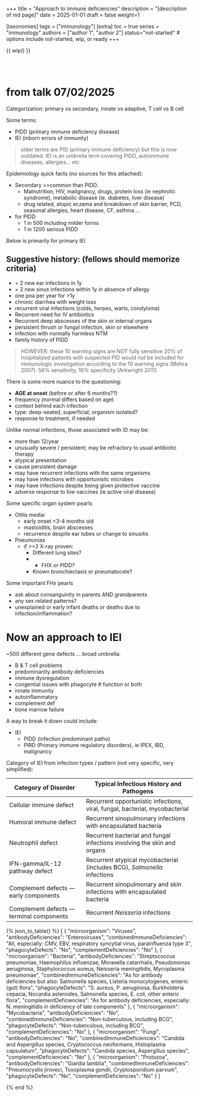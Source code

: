 +++
title = "Approach to immune deficiencies"
description = "[description of md page]"
date = 2025-01-01
draft = false
weight=1


[taxonomies]
tags = ["immunology"]
[extra]
toc = true
series = "immunology"
authors = ["author 1", "author 2"]
status="not-started" # options include not-started, wip, or ready
+++

{{ wip() }}

</br>
</br>

<div class="blur-container">

# from talk 07/02/2025

Categorization: primary vs secondary, innate vs adaptive, T cell vs B cell

Some terms:

- PIDD (primary immune deficiency disease)
- IEI (inborn errors of immunity)

> older terms are PID (primary immune deficiency) but this is now outdated. IEI is an umbrella term covering PIDD, autoimmune diseases, allergies... etc

Epidemiology quick facts (no sources for this attached):

- Secondary >>common than PIDD.
  - Malnutrition, HIV, malignancy, drugs, protein loss (ie nephrotic syndrome), metabolic disease (ie. diabetes, liver disease)
  - drug related, atopic eczema and breakdown of skin barrier, PCD, seasonal allergies, heart disease, CF, asthma ...
- for PIDD
  - 1 in 500 including milder forms
  - 1 in 1200 serious PIDD

Below is primarily for primary IEI

## Suggestive history: (fellows should memorize criteria)

- = 2 new ear infections in 1y
- = 2 new sinus infections within 1y in absence of allergy
- one pna per year for >1y
- chronic diarrhea with weight loss
- recurrent viral infections (colds, herpes, warts, condyloma)
- Recurrent need for IV antibiotics
- Recurrent deep abscesses of the skin or internal organs
- persistent thrush or fungal infection, skin or elsewhere
- infection with normally harmless NTM
- family history of PIDD

> HOWEVER: these 10 warning signs are NOT fully sensitive
> 20% of hospitalized patients with suspected PID would not be included for immunologic investigation according to the 10 warning signs (Mehra 2007).
> 56% sensitivity, 16% specificity (Arkwright 2011)

There is some more nuance to the questioning:

- **AGE at onset** (before or after 6 months??)
- frequency (normal differs based on age)
- context behind each infection
- type: deep-seated, superficial; organism isolated?
- response to treatment, if needed

Unlike normal infections, those associated with ID may be:

- more than 12/year
- unusually severe / persistent; may be refractory to usual antibiotic therapy
- atypical presentation
- cause persistent damage
- may have recurrent infections with the same organisms
- may have infections with opportunisitc microbes
- may have infections despite being given protective vaccine
- adverse response to live vaccines (ie active viral disease)

Some specific organ system pearls

- Otitis media:
  - early onset <3-4 months old
  - mastoiditis, brain abscesses
  - recurrence despite ear tubes or change to sinusitis
- Pneumonias
  - if >=2 X-ray proven:
    - Different lung sites?
    -
      - FHX or PIDD?
    - Known bronchiectasis or pneumatocele?

Some important FHx pearls

- ask about consanguinity in parents AND grandparents
- any sex related patterns?
- unexplained or early infant deaths or deaths due to infection/inflammation?

# Now an approach to IEI

~500 different gene defects ...
broad umbrella:

- B & T cell problems
- predominantly antibody deficiencies
- immune dysregulation
- congential issues with phagocyte # function or both
- innate immunity
- autoinflammatory
- complement def
- bone marrow failure

A way to break it down could include:

- IEI
  - PIDD (infection predominant patho)
  - PIRD (Primary immune regulatory disorders), ie IPEX, IBD, malignancy

Category of IEI from infection types / pattern (not very specific, very simplified):

| Category of Disorder                     | Typical Infectious History and Pathogens                                    |
| ---------------------------------------- | --------------------------------------------------------------------------- |
| Cellular immune defect                   | Recurrent opportunistic infections, viral, fungal, bacterial, mycobacterial |
| Humoral immune defect                    | Recurrent sinopulmonary infections with encapsulated bacteria               |
| Neutrophil defect                        | Recurrent bacterial and fungal infections involving the skin and organs     |
| IFN-gamma/IL-12 pathway defect           | Recurrent atypical mycobacterial (includes BCG), _Salmonella_ infections    |
| Complement defects — early components    | Recurrent sinopulmonary and skin infections with encapsulated bacteria      |
| Complement defects — terminal components | Recurrent _Neisseria_ infections                                            |

{% json_to_table() %}
[
{
"microorganism": "Viruses",
"antibodyDeficiencies": "Enteroviruses",
"combinedImmuneDeficiencies": "All, especially: CMV, EBV, respiratory syncytial virus, parainfluenza type 3",
"phagocyteDefects": "No",
"complementDeficiencies": "No"
},
{
"microorganism": "Bacteria",
"antibodyDeficiencies": "Streptococcus pneumoniae, Haemophilus influenzae, Moraxella catarrhalis, Pseudomonas aeruginosa, Staphylococcus aureus, Neisseria meningitidis, Mycoplasma pneumoniae",
"combinedImmuneDeficiencies": "As for antibody deficiencies but also: Salmonella species, Listeria monocytogenes, enteric (gut) flora",
"phagocyteDefects": "S. aureus, P. aeruginosa, Burkholderia cepacia, Nocardia asteroides, Salmonella species, E. coli, other enteric flora",
"complementDeficiencies": "As for antibody deficiencies, especially: N. meningitidis in deficiency of late components"
},
{
"microorganism": "Mycobacteria",
"antibodyDeficiencies": "No",
"combinedImmuneDeficiencies": "Non-tuberculous, including BCG",
"phagocyteDefects": "Non-tuberculous, including BCG",
"complementDeficiencies": "No"
},
{
"microorganism": "Fungi",
"antibodyDeficiencies": "No",
"combinedImmuneDeficiencies": "Candida and Aspergillus species, Cryptococcus neoformans, Histoplasma capsulatum",
"phagocyteDefects": "Candida species, Aspergillus species",
"complementDeficiencies": "No"
},
{
"microorganism": "Protozoa",
"antibodyDeficiencies": "Giardia lamblia",
"combinedImmuneDeficiencies": "Pneumocystis jiroveci, Toxoplasma gondii, Cryptosporidium parvum",
"phagocyteDefects": "No",
"complementDeficiencies": "No"
}
]

{% end %}

</div>
